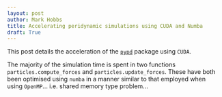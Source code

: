 ```yaml
---
layout: post
author: Mark Hobbs
title: Accelerating peridynamic simulations using CUDA and Numba
draft: True
---
```


This post details the acceleration of the [`pypd`](https://github.com/mark-hobbs/pypd) package using `CUDA`. 

The majority of the simulation time is spent in two functions `particles.compute_forces` and `particles.update_forces`. These have both been optimised using `numba` in a manner similar to that employed when using `OpenMP`... i.e. shared memory type problem...

